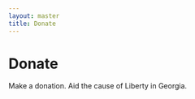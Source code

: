 ```yaml
---
layout: master
title: Donate
---
```


Donate
======

Make a donation. Aid the cause of Liberty in Georgia.
